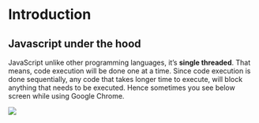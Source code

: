  # Introduction

 ## Javascript under the hood

 JavaScript unlike other programming languages, it’s **single threaded**. That means, code execution will be done one at a time. Since code execution is done sequentially, any code that takes longer time to execute, will block anything that needs to be executed. Hence sometimes you see below screen while using Google Chrome.

 ![](https://cdn-images-1.medium.com/max/1000/0*w2rEwv9mE9xVPhRy.png)
